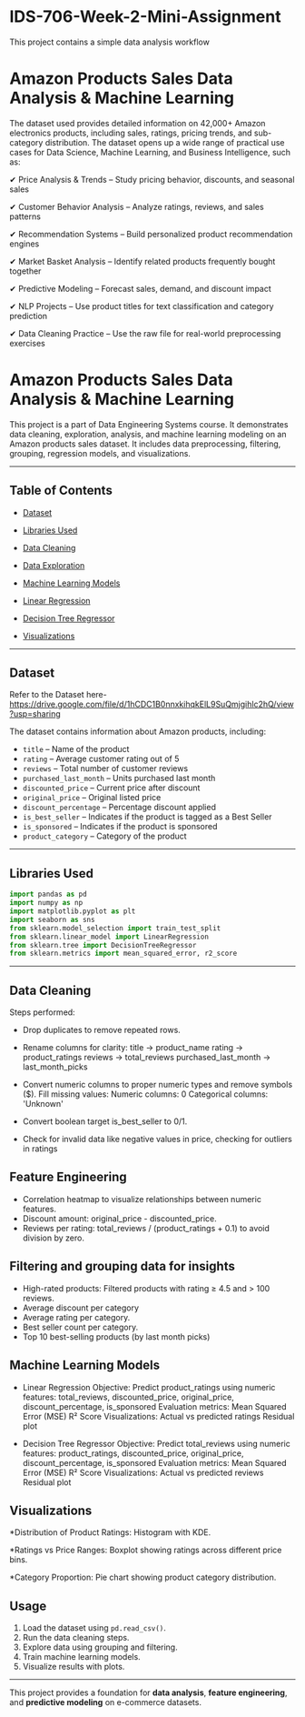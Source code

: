 # IDS-706-Week-2-Mini-Assignment
This project contains a simple data analysis workflow

# Amazon Products Sales Data Analysis & Machine Learning

The dataset used provides detailed information on 42,000+ Amazon electronics products, including sales, ratings, pricing trends, and sub-category distribution. The dataset opens up a wide range of practical use cases for Data Science, Machine Learning, and Business Intelligence, such as:

✔ Price Analysis & Trends – Study pricing behavior, discounts, and seasonal sales

✔ Customer Behavior Analysis – Analyze ratings, reviews, and sales patterns

✔ Recommendation Systems – Build personalized product recommendation engines

✔ Market Basket Analysis – Identify related products frequently bought together

✔ Predictive Modeling – Forecast sales, demand, and discount impact

✔ NLP Projects – Use product titles for text classification and category prediction

✔ Data Cleaning Practice – Use the raw file for real-world preprocessing exercises

# Amazon Products Sales Data Analysis & Machine Learning

This project is a part of Data Engineering Systems course.
It demonstrates data cleaning, exploration, analysis, and machine learning modeling on an Amazon products sales dataset. It includes data preprocessing, filtering, grouping, regression models, and visualizations.

---

## Table of Contents

* [Dataset](#dataset)
* [Libraries Used](#libraries-used)
* [Data Cleaning](#data-cleaning)
* [Data Exploration](#data-exploration)
* [Machine Learning Models](#machine-learning-models)

* [Linear Regression](#linear-regression)
* [Decision Tree Regressor](#decision-tree-regressor)
* [Visualizations](#visualizations)

---

## Dataset

Refer to the Dataset here- https://drive.google.com/file/d/1hCDC1B0nnxkihqkElL9SuQmjgihlc2hQ/view?usp=sharing

The dataset contains information about Amazon products, including:

* `title` – Name of the product
* `rating` – Average customer rating out of 5
* `reviews` – Total number of customer reviews
* `purchased_last_month` – Units purchased last month
* `discounted_price` – Current price after discount
* `original_price` – Original listed price
* `discount_percentage` – Percentage discount applied
* `is_best_seller` – Indicates if the product is tagged as a Best Seller
* `is_sponsored` – Indicates if the product is sponsored
* `product_category` – Category of the product

---

## Libraries Used

```python
import pandas as pd
import numpy as np
import matplotlib.pyplot as plt
import seaborn as sns
from sklearn.model_selection import train_test_split
from sklearn.linear_model import LinearRegression
from sklearn.tree import DecisionTreeRegressor
from sklearn.metrics import mean_squared_error, r2_score
```

---
## Data Cleaning
Steps performed:
* Drop duplicates to remove repeated rows.
* Rename columns for clarity:
title → product_name
rating → product_ratings
reviews → total_reviews
purchased_last_month → last_month_picks
* Convert numeric columns to proper numeric types and remove symbols ($).
Fill missing values:
Numeric columns: 0
Categorical columns: 'Unknown'

* Convert boolean target is_best_seller to 0/1.

* Check for invalid data like negative values in price, checking for outliers in ratings

## Feature Engineering
* Correlation heatmap to visualize relationships between numeric features.
* Discount amount: original_price - discounted_price.
* Reviews per rating: total_reviews / (product_ratings + 0.1) to avoid division by zero.

## Filtering and grouping data for insights
* High-rated products: Filtered products with rating ≥ 4.5 and > 100 reviews.
* Average discount per category 
* Average rating per category.
* Best seller count per category.
* Top 10 best-selling products (by last month picks)

## Machine Learning Models

* Linear Regression
Objective: Predict product_ratings using numeric features:
total_reviews, discounted_price, original_price, discount_percentage, is_sponsored
Evaluation metrics:
Mean Squared Error (MSE)
R² Score
Visualizations:
Actual vs predicted ratings
Residual plot

* Decision Tree Regressor
Objective: Predict total_reviews using numeric features:
product_ratings, discounted_price, original_price, discount_percentage, is_sponsored
Evaluation metrics:
Mean Squared Error (MSE)
R² Score
Visualizations:
Actual vs predicted reviews
Residual plot

## Visualizations

*Distribution of Product Ratings: Histogram with KDE. 

*Ratings vs Price Ranges: Boxplot showing ratings across different price bins.

*Category Proportion: Pie chart showing product category distribution.

## Usage

1. Load the dataset using `pd.read_csv()`.
2. Run the data cleaning steps.
3. Explore data using grouping and filtering.
4. Train machine learning models.
5. Visualize results with plots.

---

This project provides a foundation for **data analysis**, **feature engineering**, and **predictive modeling** on e-commerce datasets.


